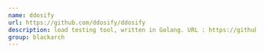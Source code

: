```yaml
---
name: ddosify
url: https://github.com/ddosify/ddosify
description: load testing tool, written in Golang. URL : https://github.com/ddosify/ddosify Groups : blackarch blackarch-dos blackarch-misc
group: blackarch
---
```

